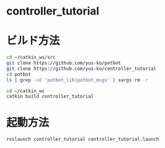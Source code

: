 # controller_tutorial

# ビルド方法
 
```bash
cd ~/catkin_ws/src
git clone https://github.com/yus-ko/potbot
git clone https://github.com/yus-ko/controller_tutorial
cd potbot
ls | grep -vE 'potbot_lib|potbot_msgs' | xargs rm -r
```
```bash
cd ~/catkin_ws
catkin build controller_tutorial
```

# 起動方法

```bash
roslaunch controller_tutorial controller_tutorial.launch
```
